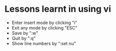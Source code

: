 # Lessons learnt in using vi

* Enter insert mode by clicking "i"
* Exit any mode by clicking "ESC"
* Save by ":w"
* Quit by ":q"
* Show line numbers by ":set nu"
